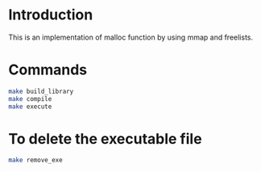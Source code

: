# Introduction
This is an implementation of malloc function by using mmap and freelists.


# Commands

``` bash 
make build_library
make compile
make execute
```
# To delete the executable file

```bash
make remove_exe
```